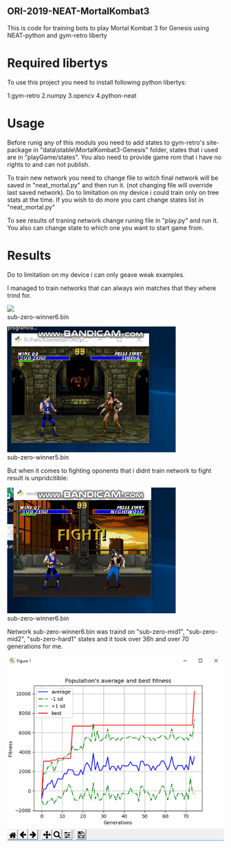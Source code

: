 ## ORI-2019-NEAT-MortalKombat3

This is code for training bots to play Mortal Kombat 3 for Genesis using NEAT-python and gym-retro liberty

# Required libertys

To use this project you need to install following python libertys:

1.gym-retro
2.numpy
3.opencv
4.python-neat

# Usage

Before runig any of this moduls you need to add states to gym-retro's site-package in "data\stable\MortalKombat3-Genesis" folder, states that i used are in "playGame/states". You also need to provide game rom that i have no rights to and can not publish. 

To train new network you need to change file to witch final network will be saved in "neat_mortal.py" and then run it. (not changing file will override last saved network). Do to limitation on my device i could train only on tree stats at the time. If you wish to do more you cant change states list in "neat_mortal.py" 

To see results of traning network change runing file in "play.py" and run it. You also can change state to which one you want to start game from.

# Results

Do to limitation on my device i can only geave weak examples. 

I managed to train networks that can always win matches that they where trind for. 

![](sheeva.gif)</br>
sub-zero-winner6.bin

![](sheeva_v2.gif)</br>
sub-zero-winner5.bin


But when it comes to fighting oponents that i didnt train network to fight result is unpridcitible:

![](nightwolf_lose.gif)</br>
sub-zero-winner6.bin
</br>

Network sub-zero-winner6.bin was traind on "sub-zero-mid1", "sub-zero-mid2", "sub-zero-hard1" states and it took over 36h and over 70 generations for me.

![](stats.png)</br>
